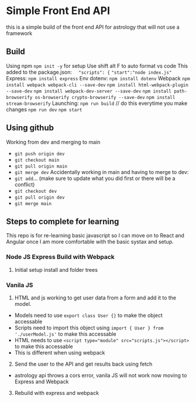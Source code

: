 # Simple Front End API
this is a simple build of the front end API for astrology that will not use a framework

## Build
Using npm 
`npm init -y` for setup
Use shift alt F to auto format vs code
This added to the package.json:
`  "scripts": {`
    `"start":"node index.js"`
Express:
`npm install express`
Env dotenv:
`npm install dotenv`
Webpack
`npm install webpack webpack-cli --save-dev`
`npm install html-webpack-plugin --save-dev`
`npm install webpack-dev-server --save-dev`
`npm install path-browserify os-browserify crypto-browserify --save-dev`
`npm install stream-browserify`
Launching:
`npm run build`  // do this everytime you make changes
`npm run dev`
`npm start`
## Using github
Working from dev and merging to main
- `git push origin dev`
- `git checkout main`
- `git pull origin main`
- `git merge dev`
Accidentally working in main and having to merge to dev:
- `git add`... (make sure to update what you did first or there will be a conflict)
- `git checkout dev`
- `git pull origin dev`
- `git merge main` 

## Steps to complete for learning
This repo is for re-learning basic javascript so I can move on to React and Angular once I am more comfortable with the basic systax and setup.

### Node JS Express Build with Webpack
1. Initial setup install and folder trees



### Vanila JS
1. HTML and js working to get user data from a form and add it to the model.
- Models need to use `export class User {}` to make the object accessable
- Scripts need to import this object using `import { User } from './userModel.js'` to make this accessable 
- HTML needs to use `<script type="module" src="scripts.js"></script>` to make this accessable 
- This is different when using webpack 
2. Send the user to the API and get results back using fetch
- astrology api throws a cors error, vanila JS will not work now moving to Express and Webpack
3. Rebuild with express and webpack
